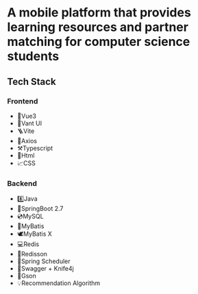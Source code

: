 # A mobile platform that provides learning resources and partner matching for computer science students

## Tech Stack

### Frontend

- 🌲Vue3
- 📱Vant UI
- 🪜Vite
- 🔗Axios
- ⚒️Typescript
- 🧾Html
- 📈CSS

### Backend

- 8️⃣Java
- 🍃SpringBoot 2.7
- 💿MySQL
- 🦅MyBatis
- 🕊️MyBatis X
- 💻Redis
- 🔑Redisson
- 🧭Spring Scheduler
- 📑Swagger + Knife4j
- 🚄Gson
- 💡Recommendation Algorithm
